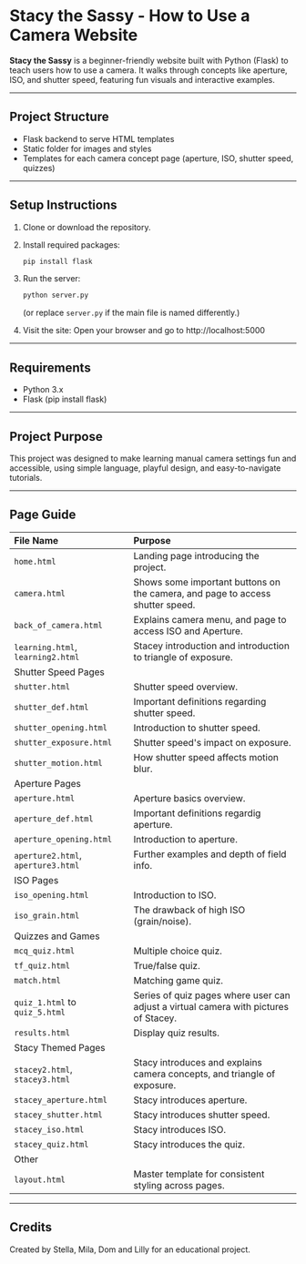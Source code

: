 
# Stacy the Sassy - How to Use a Camera Website

**Stacy the Sassy** is a beginner-friendly website built with Python (Flask) to teach users how to use a camera. It walks through concepts like aperture, ISO, and shutter speed, featuring fun visuals and interactive examples.

---

## Project Structure

- Flask backend to serve HTML templates
- Static folder for images and styles
- Templates for each camera concept page (aperture, ISO, shutter speed, quizzes)

---

## Setup Instructions

1. Clone or download the repository.

2. Install required packages:
   ```bash
   pip install flask
   ```

3. Run the server:
   ```bash
   python server.py
   ```
   (or replace `server.py` if the main file is named differently.)

4. Visit the site:
   Open your browser and go to http://localhost:5000

---

## Requirements

- Python 3.x
- Flask (pip install flask)

---

## Project Purpose

This project was designed to make learning manual camera settings fun and accessible, using simple language, playful design, and easy-to-navigate tutorials.

---

## Page Guide

| File Name | Purpose |
|:---|:---|
| `home.html` | Landing page introducing the project. |
| `camera.html` | Shows some important buttons on the camera, and page to access shutter speed. |
| `back_of_camera.html` | Explains camera menu, and page to access ISO and Aperture. |
| `learning.html`, `learning2.html` | Stacey introduction and introduction to triangle of exposure. |
| Shutter Speed Pages ||
| `shutter.html` | Shutter speed overview. |
| `shutter_def.html` | Important definitions regarding shutter speed. |
| `shutter_opening.html` | Introduction to shutter speed. |
| `shutter_exposure.html` | Shutter speed's impact on exposure. |
| `shutter_motion.html` | How shutter speed affects motion blur. |
| Aperture Pages ||
| `aperture.html` | Aperture basics overview. |
| `aperture_def.html` | Important definitions regardig aperture. |
| `aperture_opening.html` | Introduction to aperture. |
| `aperture2.html`, `aperture3.html` | Further examples and depth of field info. |
| ISO Pages ||
| `iso_opening.html` | Introduction to ISO. |
| `iso_grain.html` | The drawback of high ISO (grain/noise). |
| Quizzes and Games ||
| `mcq_quiz.html` | Multiple choice quiz. |
| `tf_quiz.html` | True/false quiz. |
| `match.html` | Matching game quiz. |
| `quiz_1.html` to `quiz_5.html` | Series of quiz pages where user can adjust a virtual camera with pictures of Stacey. |
| `results.html` | Display quiz results. |
| Stacy Themed Pages ||
| `stacey2.html`, `stacey3.html` | Stacy introduces and explains camera concepts, and triangle of exposure. |
| `stacey_aperture.html` | Stacy introduces aperture. |
| `stacey_shutter.html` | Stacy introduces shutter speed. |
| `stacey_iso.html` | Stacy introduces ISO. |
| `stacey_quiz.html` | Stacy introduces the quiz. |
| Other ||
| `layout.html` | Master template for consistent styling across pages. |

---

## Credits

Created by Stella, Mila, Dom and Lilly for an educational project.
